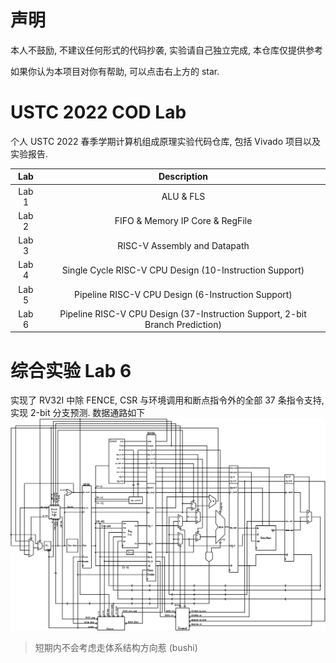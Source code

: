 # 声明
本人不鼓励, 不建议任何形式的代码抄袭, 实验请自己独立完成, 本仓库仅提供参考

如果你认为本项目对你有帮助, 可以点击右上方的 star.

# USTC 2022 COD Lab
个人 USTC 2022 春季学期计算机组成原理实验代码仓库, 包括 Vivado 项目以及实验报告.

|  Lab  |                                 Description                                  |
| :---: | :--------------------------------------------------------------------------: |
| Lab 1 |                                  ALU & FLS                                   |
| Lab 2 |                       FIFO & Memory IP Core & RegFile                        |
| Lab 3 |                         RISC-V Assembly and Datapath                         |
| Lab 4 |           Single Cycle RISC-V CPU Design (10-Instruction Support)            |
| Lab 5 |              Pipeline RISC-V CPU Design (6-Instruction Support)              |
| Lab 6 | Pipeline RISC-V CPU Design (37-Instruction Support, 2-bit Branch Prediction) |

# 综合实验 Lab 6
实现了 RV32I 中除 FENCE, CSR 与环境调用和断点指令外的全部 37 条指令支持, 实现 2-bit 分支预测. 数据通路如下
![datapath](assets/dp_cpu.svg)

> 短期内不会考虑走体系结构方向惹 (bushi)